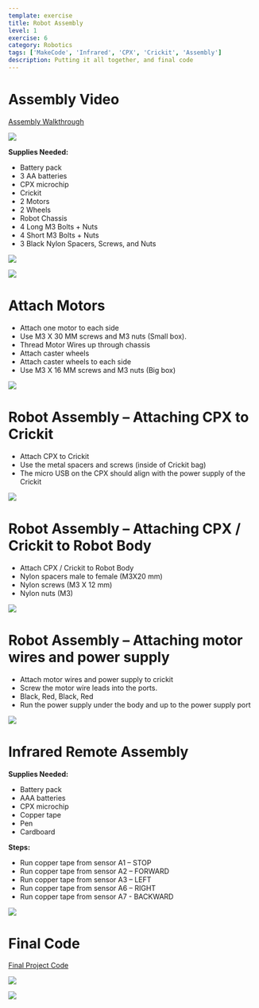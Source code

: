 ```yaml
---
template: exercise
title: Robot Assembly
level: 1
exercise: 6
category: Robotics
tags: ['MakeCode', 'Infrared', 'CPX', 'Crickit', 'Assembly']
description: Putting it all together, and final code
---
```


# Assembly Video 
[Assembly Walkthrough](https://video.morganstanley.com/#/videos/502f9fb8-00cc-4b84-950d-110df6d1edc4)

![](Lesson55.png)


__Supplies Needed:__
* Battery pack
* 3 AA batteries
* CPX microchip
* Crickit
* 2 Motors
* 2 Wheels
* Robot Chassis
* 4 Long M3 Bolts + Nuts
* 4 Short M3 Bolts + Nuts
* 3 Black Nylon Spacers, Screws, and Nuts

![](Assembly0.jpg)

![](Assembly1.jpg)

# Attach Motors
* Attach one motor to each side
* Use M3 X 30 MM screws and M3 nuts \(Small box\)\.
* Thread Motor Wires up through chassis
* Attach caster wheels
* Attach caster wheels to each side
* Use M3 X 16 MM screws and M3 nuts \(Big box\)

![](Assembly2.jpg)

# Robot Assembly – Attaching CPX to Crickit
* Attach CPX to  Crickit
* Use the metal spacers and screws \(inside of Crickit bag\)
* The micro USB on the CPX should align with the power supply of the Crickit

![](Assembly3.jpg)

# Robot Assembly – Attaching CPX / Crickit to Robot Body

* Attach CPX   /   Crickit   to Robot Body
* Nylon spacers male to female \(M3X20 mm\)
* Nylon screws \(M3 X 12 mm\)
* Nylon nuts \(M3\)

![](Assembly4.jpg)

# Robot Assembly – Attaching motor wires and power supply

* Attach motor wires and power supply to   crickit
* Screw the motor wire leads into the ports\.
* Black\, Red\, Black\, Red
* Run the power supply under the body and up to the power supply port

![](Assembly5.jpg)

# Infrared Remote Assembly

__Supplies Needed:__
* Battery pack
* AAA batteries
* CPX microchip
* Copper tape
* Pen
* Cardboard

__Steps:__
* Run copper tape from sensor A1 – STOP
* Run copper tape from sensor A2 – FORWARD
* Run copper tape from sensor A3 – LEFT
* Run copper tape from sensor A6 – RIGHT
* Run copper tape from sensor A7 \- BACKWARD 

![](Assembly6.jpg)


# Final Code

[Final Project Code](https://makecode.adafruit.com/63713-87319-45072-61482)

![](Lesson56.png)

![](Lesson57.png)

